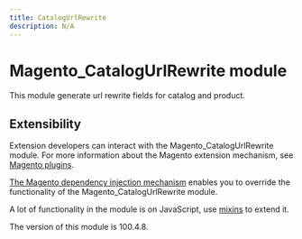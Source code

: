 ```yaml
---
title: CatalogUrlRewrite
description: N/A
---
```


# Magento_CatalogUrlRewrite module

This module generate url rewrite fields for catalog and product.

## Extensibility

Extension developers can interact with the Magento_CatalogUrlRewrite module. For more information about the Magento extension mechanism, see [Magento plugins](https://developer.adobe.com/commerce/php/development/components/plugins/).

[The Magento dependency injection mechanism](https://developer.adobe.com/commerce/php/development/components/dependency-injection/) enables you to override the functionality of the Magento_CatalogUrlRewrite module.

A lot of functionality in the module is on JavaScript, use [mixins](https://developer.adobe.com/commerce/frontend-core/javascript/mixins/) to extend it.

<InlineAlert slots="text" />
The version of this module is 100.4.8.

